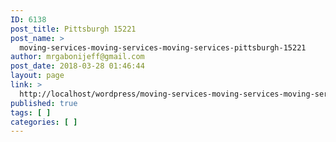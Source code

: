 ```yaml
---
ID: 6138
post_title: Pittsburgh 15221
post_name: >
  moving-services-moving-services-moving-services-pittsburgh-15221
author: mrgabonijeff@gmail.com
post_date: 2018-03-28 01:46:44
layout: page
link: >
  http://localhost/wordpress/moving-services-moving-services-moving-services-pittsburgh-15221/
published: true
tags: [ ]
categories: [ ]
---
```

